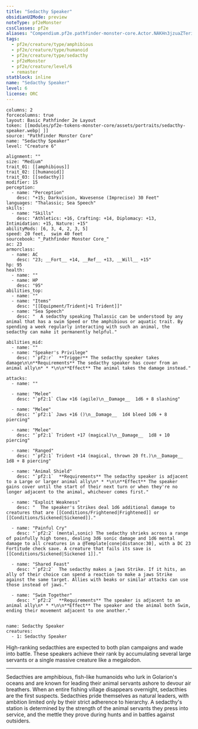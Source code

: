 ```yaml
---
title: "Sedacthy Speaker"
obsidianUIMode: preview
noteType: pf2eMonster
cssClasses: pf2e
aliases: "Compendium.pf2e.pathfinder-monster-core.Actor.NAKHn3jzuaZTerir" 
tags:
  - pf2e/creature/type/amphibious
  - pf2e/creature/type/humanoid
  - pf2e/creature/type/sedacthy
  - pf2eMonster
  - pf2e/creature/level/6
  - remaster
statblock: inline
name: "Sedacthy Speaker"
level: 6
license: ORC
---
```


```statblock
columns: 2
forcecolumns: true
layout: Basic Pathfinder 2e Layout
token: [[modules/pf2e-tokens-monster-core/assets/portraits/sedacthy-speaker.webp| ]]
source: "Pathfinder Monster Core"
name: "Sedacthy Speaker"
level: "Creature 6"

alignment: ""
size: "Medium"
trait_01: [[amphibious]]
trait_02: [[humanoid]]
trait_03: [[sedacthy]]
modifier: 15
perception:
  - name: "Perception"
    desc: "+15; Darkvision, Wavesense (Imprecise) 30 Feet"
languages: "Thalassic; Sea Speech"
skills:
  - name: "Skills"
    desc: "Athletics: +16, Crafting: +14, Diplomacy: +13, Intimidation: +15, Nature: +15"
abilityMods: [6, 3, 4, 2, 3, 5]
speed: 20 feet,  swim 40 feet
sourcebook: "_Pathfinder Monster Core_"
ac: 23
armorclass:
  - name: AC
    desc: "23; __Fort__ +14, __Ref__ +13, __Will__ +15"
hp: 95
health:
  - name: ""
  - name: HP
    desc: "95"
abilities_top:
  - name: ""
  - name: "Items"
    desc: "[[Equipment/Trident|+1 Trident]]"
  - name: "Sea Speech"
    desc: "  A sedacthy speaking Thalassic can be understood by any animal that has a swim Speed or the amphibious or aquatic trait. By spending a week regularly interacting with such an animal, the sedacthy can make it permanently helpful."

abilities_mid:
  - name: ""
  - name: "Speaker's Privilege"
    desc: "`pf2:r`  **Trigger** The sedacthy speaker takes damage\n\n**Requirements** The sedacthy speaker has cover from an animal ally\n* * *\n\n**Effect** The animal takes the damage instead."

attacks:
  - name: ""

  - name: "Melee"
    desc: "`pf2:1` Claw +16 (agile)\n__Damage__  1d6 + 8 slashing"

  - name: "Melee"
    desc: "`pf2:1` Jaws +16 ()\n__Damage__  1d4 bleed 1d6 + 8 piercing"

  - name: "Melee"
    desc: "`pf2:1` Trident +17 (magical)\n__Damage__  1d8 + 10 piercing"

  - name: "Ranged"
    desc: "`pf2:1` Trident +14 (magical, thrown 20 ft.)\n__Damage__  1d8 + 8 piercing"

  - name: "Animal Shield"
    desc: "`pf2:1`  **Requirements** The sedacthy speaker is adjacent to a Large or larger animal ally\n* * *\n\n**Effect** The speaker gains cover until the start of their next turn or when they're no longer adjacent to the animal, whichever comes first."

  - name: "Exploit Weakness"
    desc: "  The speaker's Strikes deal 1d6 additional damage to creatures that are [[Conditions/Frightened|Frightened]] or [[Conditions/Sickened|Sickened]]."

  - name: "Painful Cry"
    desc: "`pf2:2` (mental,sonic) The sedacthy shrieks across a range of painfully high tones, dealing 3d6 sonic damage and 1d6 mental damage to all creatures in a @Template[cone|distance:30], with a DC 23 Fortitude check save. A creature that fails its save is [[Conditions/Sickened|Sickened 1]]."

  - name: "Shared Feast"
    desc: "`pf2:2`  The sedacthy makes a jaws Strike. If it hits, an ally of their choice can spend a reaction to make a jaws Strike against the same target. Allies with beaks or similar attacks can use those instead of jaws."

  - name: "Swim Together"
    desc: "`pf2:2`  **Requirements** The speaker is adjacent to an animal ally\n* * *\n\n**Effect** The speaker and the animal both Swim, ending their movement adjacent to one another."
 
```

```encounter-table
name: Sedacthy Speaker
creatures:
  - 1: Sedacthy Speaker
```



High-ranking sedacthies are expected to both plan campaigns and wade into battle. These speakers achieve their rank by accumulating several large servants or a single massive creature like a megalodon.

* * *

Sedacthies are amphibious, fish-like humanoids who lurk in Golarion's oceans and are known for leading their animal servants ashore to devour air breathers. When an entire fishing village disappears overnight, sedacthies are the first suspects. Sedacthies pride themselves as natural leaders, with ambition limited only by their strict adherence to hierarchy. A sedacthy's station is determined by the strength of the animal servants they press into service, and the mettle they prove during hunts and in battles against outsiders.
